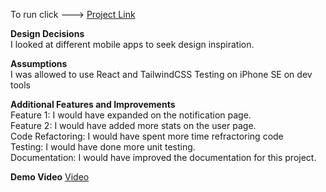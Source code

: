 To run click ---> [Project Link]() 

**Design Decisions**
<br>
I looked at different mobile apps to seek design inspiration.

**Assumptions**
<br>
I was allowed to use React and TailwindCSS
Testing on iPhone SE on dev tools

**Additional Features and Improvements**
<br>
Feature 1: I would have expanded on the notification page.<br>
Feature 2: I would have added more stats on the user page.<br>
Code Refactoring: I would have spent more time refractoring code<br>
Testing: I would have done more unit testing.<br>
Documentation: I would have improved the documentation for this project.<br>

**Demo Video**
[Video](https://youtu.be/XPjQszYvQJQ)